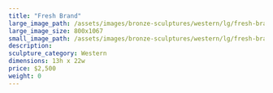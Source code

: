 ```yaml
---
title: "Fresh Brand"
large_image_path: /assets/images/bronze-sculptures/western/lg/fresh-brand.jpg
large_image_size: 800x1067
small_image_path: /assets/images/bronze-sculptures/western/lg/fresh-brand.jpg
description:
sculpture_category: Western
dimensions: 13h x 22w
price: $2,500
weight: 0
---
```

